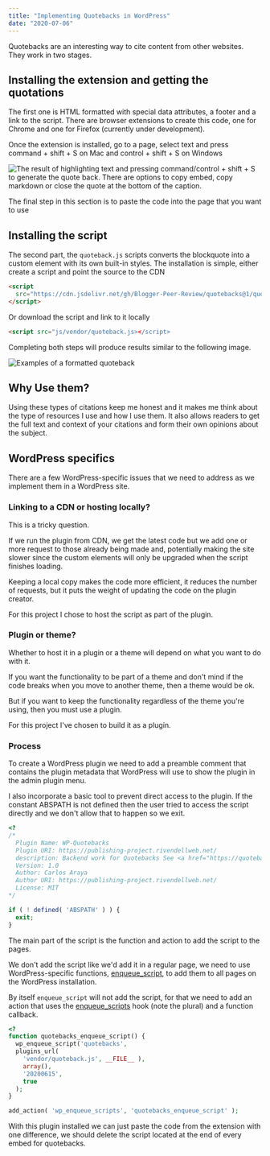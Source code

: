 ```yaml
---
title: "Implementing Quotebacks in WordPress"
date: "2020-07-06"
---
```


Quotebacks are an interesting way to cite content from other websites. They work in two stages.

## Installing the extension and getting the quotations

The first one is HTML formatted with special data attributes, a footer and a link to the script. There are browser extensions to create this code, one for Chrome and one for Firefox (currently under development).

Once the extension is installed, go to a page, select text and press command + shift + S on Mac and control + shift + S on Windows

![The result of highlighting text and pressing command/control + shift + S to generate the quote back. There are options to copy embed, copy markdown or close the quote at the bottom of the caption.](https://res.cloudinary.com/dfh6ihzvj/image/upload/c_scale,w_500/f_auto,q_auto/citation-00)

The final step in this section is to paste the code into the page that you want to use

## Installing the script

The second part, the `quoteback.js` scripts converts the blockquote into a custom element with its own built-in styles. The installation is simple, either create a script and point the source to the CDN

```html
<script
  src="https://cdn.jsdelivr.net/gh/Blogger-Peer-Review/quotebacks@1/quoteback.js">
</script>
```

Or download the script and link to it locally

```html
<script src="js/vendor/quoteback.js></script>
```

Completing both steps will produce results similar to the following image.

![Examples of a formatted quoteback](https://res.cloudinary.com/dfh6ihzvj/image/upload/c_scale,w_500/f_auto,q_auto/citation-01)

## Why Use them?

Using these types of citations keep me honest and it makes me think about the type of resources I use and how I use them. It also allows readers to get the full text and context of your citations and form their own opinions about the subject.

## WordPress specifics

There are a few WordPress-specific issues that we need to address as we implement them in a WordPress site.

### Linking to a CDN or hosting locally?

This is a tricky question.

If we run the plugin from CDN, we get the latest code but we add one or more request to those already being made and, potentially making the site slower since the custom elements will only be upgraded when the script finishes loading.

Keeping a local copy makes the code more efficient, it reduces the number of requests, but it puts the weight of updating the code on the plugin creator.

For this project I chose to host the script as part of the plugin.

### Plugin or theme?

Whether to host it in a plugin or a theme will depend on what you want to do with it.

If you want the functionality to be part of a theme and don't mind if the code breaks when you move to another theme, then a theme would be ok.

But if you want to keep the functionality regardless of the theme you're using, then you must use a plugin.

For this project I've chosen to build it as a plugin.

### Process

To create a WordPress plugin we need to add a preamble comment that contains the plugin metadata that WordPress will use to show the plugin in the admin plugin menu.

I also incorporate a basic tool to prevent direct access to the plugin. If the constant ABSPATH is not defined then the user tried to access the script directly and we don't allow that to happen so we exit.

```php
<?
/*
  Plugin Name: WP-Quotebacks
  Plugin URI: https://publishing-project.rivendellweb.net/
  description: Backend work for Quotebacks See <a href="https://quotebacks.net/">quotebacks.net</a>
  Version: 1.0
  Author: Carlos Araya
  Author URI: https://publishing-project.rivendellweb.net/
  License: MIT
*/

if ( ! defined( 'ABSPATH' ) ) {
  exit;
}
```

The main part of the script is the function and action to add the script to the pages.

We don't add the script like we'd add it in a regular page, we need to use WordPress-specific functions, [enqueue\_script](https://developer.wordpress.org/reference/functions/wp_enqueue_script/), to add them to all pages on the WordPress installation.

By itself `enqueue_script` will not add the script, for that we need to add an action that uses the [enqueue\_scripts](https://developer.wordpress.org/reference/hooks/wp_enqueue_scripts/) hook (note the plural) and a function callback.

```php
<?
function quotebacks_enqueue_script() {
  wp_enqueue_script('quotebacks',
  plugins_url(
    'vendor/quoteback.js', __FILE__ ),
    array(),
    '20200615',
    true
  );
}

add_action( 'wp_enqueue_scripts', 'quotebacks_enqueue_script' );
```

With this plugin installed we can just paste the code from the extension with one difference, we should delete the script located at the end of every embed for quotebacks.
